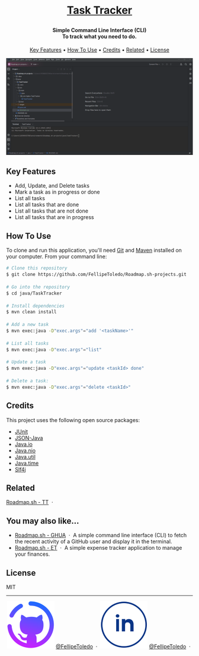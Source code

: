
<h1 align="center">
  
  [Task Tracker](https://github.com/FellipeToledo/Roadmap.sh-projects/edit/main/java/TaskTracker)
 
</h1>

<h4 align="center">Simple Command Line Interface (CLI) <br> To track what you need to do.</h4>

<p align="center">
  <a href="#Key-features">Key Features</a> •
  <a href="#how-to-use">How To Use</a> •
  <a href="#credits">Credits</a> •
  <a href="#related">Related</a> •
  <a href="#license">License</a>
</p>

![screenshot](https://raw.githubusercontent.com/FellipeToledo/files/refs/heads/main/TaskTracker.gif)

## Key Features

* Add, Update, and Delete tasks
* Mark a task as in progress or done
* List all tasks
* List all tasks that are done
* List all tasks that are not done
* List all tasks that are in progress

## How To Use

To clone and run this application, you'll need [Git](https://git-scm.com) and [Maven](https://maven.apache.org/download.cgi) installed on your computer. From your command line:

```bash
# Clone this repository
$ git clone https://github.com/FellipeToledo/Roadmap.sh-projects.git

# Go into the repository
$ cd java/TaskTracker

# Install dependencies
$ mvn clean install

# Add a new task
$ mvn exec:java -D"exec.args"="add '<taskName>'"

# List all tasks
$ mvn exec:java -D"exec.args"="list"

# Update a task
$ mvn exec:java -D"exec.args"="update <taskId> done"

# Delete a task:
$ mvn exec:java -D"exec.args"="delete <taskId>"

```

## Credits

This project uses the following open source packages:

- [JUnit](https://junit.org/junit5/)
- [JSON-Java](https://stleary.github.io/JSON-java/index.html/)
- [Java.io](https://docs.oracle.com/javase/8/docs/api/java/io/package-summary.html)
- [Java.nio](https://docs.oracle.com/javase/8/docs/api/java/nio/package-summary.html)
- [Java.util](https://docs.oracle.com/javase/8/docs/api/java/util/package-summary.html)
- [Java.time](https://docs.oracle.com/javase/8/docs/api/java/time/LocalDateTime.html)
- [Slf4j](https://www.slf4j.org/apidocs/org/slf4j/Logger.html)


## Related

[Roadmap.sh - TT](https://roadmap.sh/projects/task-tracker) &nbsp;&middot;&nbsp;

## You may also like...

- [Roadmap.sh - GHUA](https://roadmap.sh/projects/github-user-activity) &nbsp;&middot;&nbsp; A simple command line interface (CLI) to fetch the recent activity of a GitHub user and display it in the terminal.
- [Roadmap.sh - ET](https://roadmap.sh/projects/expense-tracker) &nbsp;&middot;&nbsp; A simple expense tracker application to manage your finances.

## License

MIT

---

<div align="center">



 ![screenshot](https://raw.githubusercontent.com/FellipeToledo/files/refs/heads/main/github-desktop.svg) [@FellipeToledo](https://github.com/FellipeToledo) &nbsp;&middot;&nbsp;   ![screenshot](https://raw.githubusercontent.com/FellipeToledo/files/refs/heads/main/linkedin-outlined.svg) [@FellipeToledo](https://www.linkedin.com/in/fellipetoledo/) &nbsp;&middot;&nbsp;  

</div>
